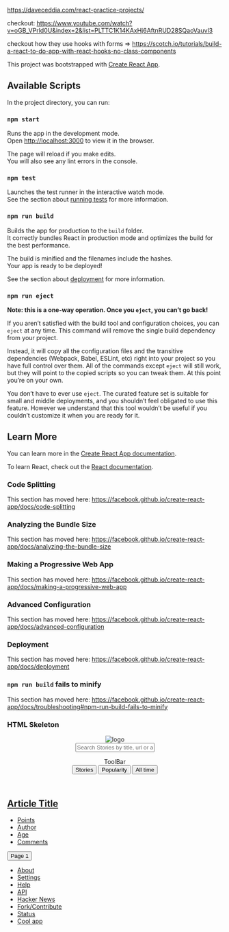 https://daveceddia.com/react-practice-projects/

checkout: https://www.youtube.com/watch?v=oGB_VPrld0U&index=2&list=PLTTC1K14KAxHj6AftnRUD28SQaoVauvl3

checkout how they use hooks with forms => https://scotch.io/tutorials/build-a-react-to-do-app-with-react-hooks-no-class-components

This project was bootstrapped with [Create React App](https://github.com/facebook/create-react-app).

## Available Scripts

In the project directory, you can run:

### `npm start`

Runs the app in the development mode.<br>
Open [http://localhost:3000](http://localhost:3000) to view it in the browser.

The page will reload if you make edits.<br>
You will also see any lint errors in the console.

### `npm test`

Launches the test runner in the interactive watch mode.<br>
See the section about [running tests](https://facebook.github.io/create-react-app/docs/running-tests) for more information.

### `npm run build`

Builds the app for production to the `build` folder.<br>
It correctly bundles React in production mode and optimizes the build for the best performance.

The build is minified and the filenames include the hashes.<br>
Your app is ready to be deployed!

See the section about [deployment](https://facebook.github.io/create-react-app/docs/deployment) for more information.

### `npm run eject`

**Note: this is a one-way operation. Once you `eject`, you can’t go back!**

If you aren’t satisfied with the build tool and configuration choices, you can `eject` at any time. This command will remove the single build dependency from your project.

Instead, it will copy all the configuration files and the transitive dependencies (Webpack, Babel, ESLint, etc) right into your project so you have full control over them. All of the commands except `eject` will still work, but they will point to the copied scripts so you can tweak them. At this point you’re on your own.

You don’t have to ever use `eject`. The curated feature set is suitable for small and middle deployments, and you shouldn’t feel obligated to use this feature. However we understand that this tool wouldn’t be useful if you couldn’t customize it when you are ready for it.

## Learn More

You can learn more in the [Create React App documentation](https://facebook.github.io/create-react-app/docs/getting-started).

To learn React, check out the [React documentation](https://reactjs.org/).

### Code Splitting

This section has moved here: https://facebook.github.io/create-react-app/docs/code-splitting

### Analyzing the Bundle Size

This section has moved here: https://facebook.github.io/create-react-app/docs/analyzing-the-bundle-size

### Making a Progressive Web App

This section has moved here: https://facebook.github.io/create-react-app/docs/making-a-progressive-web-app

### Advanced Configuration

This section has moved here: https://facebook.github.io/create-react-app/docs/advanced-configuration

### Deployment

This section has moved here: https://facebook.github.io/create-react-app/docs/deployment

### `npm run build` fails to minify

This section has moved here: https://facebook.github.io/create-react-app/docs/troubleshooting#npm-run-build-fails-to-minify

### HTML Skeleton

<div className="App">
        <header>
          <div className="TopHeader">
            <img src={Logo} alt="logo" />
            <form>
              <input
                type="text"
                placeholder="Search Stories by title, url or author<"
              />
            </form>
            <div className="Toolbar">ToolBar</div>
          </div>
          <div className="SearchFilters">
            <button>Stories</button>
            <button>Popularity</button>
            <button>All time</button>
          </div>
        </header>
        <main>
          <div className="ArticleListItem">
            <h2>
              <a href="/">Article Title</a>
            </h2>
            <ul>
              <li>
                <a href="/">Points</a>
              </li>
              <li>
                <a href="/">Author</a>
              </li>
              <li>
                <a href="/">Age</a>
              </li>
              <li>
                <a href="/">Comments</a>
              </li>
            </ul>
          </div>
          <div className="MoreResults">
            <button>Page 1</button>
          </div>
        </main>
        <footer>
          <ul>
            <li>
              <a href="">About</a>
            </li>
            <li>
              <a href="">Settings</a>
            </li>
            <li>
              <a href="">Help</a>
            </li>
            <li>
              <a href="">API</a>
            </li>
            <li>
              <a href="">Hacker News</a>
            </li>
            <li>
              <a href="">Fork/Contribute</a>
            </li>
            <li>
              <a href="">Status</a>
            </li>
            <li>
              <a href="">Cool app</a>
            </li>
          </ul>
        </footer>
      </div>
